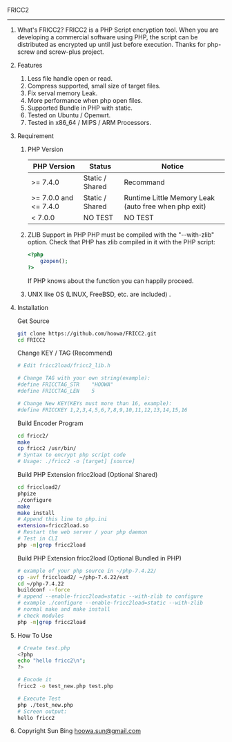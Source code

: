 FRICC2

---

1. What's FRICC2?
   FRICC2 is a PHP Script encryption tool. When you are developing a commercial software using PHP, the script can be distributed as encrypted up until just before execution. Thanks for php-screw and screw-plus project.

   
   
2. Features

   1. Less file handle open or read.
   2. Compress supported, small size of target files.
   3. Fix serval memory Leak.
   4. More performance when php open files.
   5. Supported Bundle in PHP with static.
   6. Tested on Ubuntu / Openwrt.
   7. Tested in x86_64 / MIPS / ARM Processors.
   
3. Requirement

   1. PHP Version
      
      | PHP Version           | Status          | Notice                                               |
      | --------------------- | --------------- | ---------------------------------------------------- |
      | >= 7.4.0              | Static / Shared | Recommand                                            |
      | >= 7.0.0 and <= 7.4.0 | Static / Shared | Runtime Little Memory Leak (auto free when php exit) |
      | < 7.0.0               | NO TEST         | NO TEST                                              |
      
   2. ZLIB Support in PHP
      PHP must be compiled with the "--with-zlib" option.
      Check that PHP has zlib compiled in it with the PHP script:
      
      ```php
      <?php
          gzopen();
      ?>
      ```
      
      If PHP knows about the function you can happily proceed.
      
   3. UNIX like OS (LINUX, FreeBSD, etc. are included) .

      

4. Installation

   Get Source

   ```bash
   git clone https://github.com/hoowa/FRICC2.git
   cd FRICC2
   ```

   Change KEY / TAG (Recommend)

   ```bash
   # Edit fricc2load/fricc2_lib.h
   
   # Change TAG with your own string(example):
   #define FRICCTAG_STR    "HOOWA"
   #define FRICCTAG_LEN    5
   
   # Change New KEY(KEYs must more than 16, example):
   #define FRICCKEY 1,2,3,4,5,6,7,8,9,10,11,12,13,14,15,16
   ```

   Build Encoder Program

   ```bash
   cd fricc2/
   make
   cp fricc2 /usr/bin/
   # Syntax to encrypt php script code
   # Usage: ./fricc2 -o [target] [source]
   ```

   Build PHP Extension fricc2load (Optional Shared)

   ```bash
   cd friccload2/
   phpize
   ./configure
   make
   make install
   # Append this line to php.ini
   extension=fricc2load.so
   # Restart the web server / your php daemon
   # Test in CLI
   php -m|grep fricc2load
   ```

   Build PHP Extension fricc2load (Optional Bundled in PHP)

   ```bash
   # example of your php source in ~/php-7.4.22/
   cp -avf friccload2/ ~/php-7.4.22/ext
   cd ~/php-7.4.22
   buildconf --force
   # append --enable-fricc2load=static --with-zlib to configure
   # example ./configure --enable-fricc2load=static --with-zlib
   # normal make and make install
   # check modules
   php -m|grep fricc2load
   ```

   

5. How To Use

   ```bash
   # Create test.php
   <?php
   echo "hello fricc2\n";
   ?>
   
   # Encode it
   fricc2 -o test_new.php test.php
   
   # Execute Test
   php ./test_new.php
   # Screen output:
   hello fricc2
   ```

   

6. Copyright
   Sun Bing <hoowa.sun@gmail.com>

